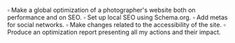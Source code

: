 
▫️ Make a global optimization of a photographer's website both on performance and on SEO.
▫️ Set up local SEO using Schema.org.
▫️ Add metas for social networks.
▫️ Make changes related to the accessibility of the site.
▫️ Produce an optimization report presenting all my actions and their impact.
